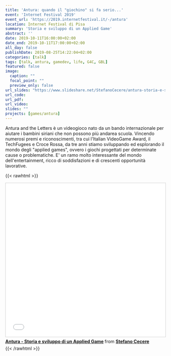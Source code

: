 ```yaml
---
title: 'Antura: quando il "giochino" si fa serio...'
event: 'Internet Festival 2019'
event_url: 'https://2019.internetfestival.it/-/antura'
location: Internet Festival di Pisa
summary: 'Storia e sviluppo di un Applied Game'
abstract: ''
date: 2019-10-11T16:00:00+02:00
date_end: 2019-10-11T17:00:00+02:00
all_day: false
publishDate: 2019-08-25T14:22:04+02:00
categories: [talk]
tags: [talk, antura, gamedev, life, G4C, GBL]
featured: false
image:
  caption: ""
  focal_point: ""
  preview_only: false
url_slides: "https://www.slideshare.net/StefanoCecere/antura-storia-e-sviluppo-di-un-applied-game"
url_code:
url_pdf:
url_video:
slides: ""
projects: [games/antura]
---
```


Antura and the Letters è un videogioco nato da un bando internazionale per aiutare i bambini siriani che non possono più andarea scuola. Vincendo numerosi premi e riconoscimenti, tra cui l'Italian VideoGame Award, il TechFugees e Croce Rossa, da tre anni stiamo sviluppando ed esplorando il mondo degli "applied games", ovvero i giochi progettati per determinate cause o problematiche. E' un ramo molto interessante del mondo dell'entertainment, ricco di soddisfazioni e di crescenti opportunità lavorative.

{{< rawhtml >}}
<iframe src="//www.slideshare.net/slideshow/embed_code/key/LVV12u4bsN52aO" width="595" height="485" frameborder="0" marginwidth="0" marginheight="0" scrolling="no" style="border:1px solid #CCC; border-width:1px; margin-bottom:5px; max-width: 100%;" allowfullscreen> </iframe> <div style="margin-bottom:5px"> <strong> <a href="//www.slideshare.net/StefanoCecere/antura-storia-e-sviluppo-di-un-applied-game" title="Antura - Storia e sviluppo di un Applied Game" target="_blank">Antura - Storia e sviluppo di un Applied Game</a> </strong> from <strong><a href="https://www.slideshare.net/StefanoCecere" target="_blank">Stefano Cecere</a></strong> </div>
{{< /rawhtml >}}

